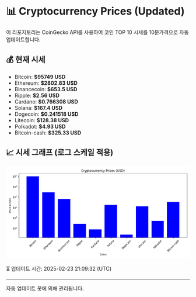 
# 📊 Cryptocurrency Prices (Updated)

이 리포지토리는 CoinGecko API를 사용하여 코인 TOP 10 시세를 10분가격으로 자동 업데이트합니다.

## 💰 현재 시세
- Bitcoin: **$95749 USD**
- Ethereum: **$2802.83 USD**
- Binancecoin: **$653.5 USD**
- Ripple: **$2.56 USD**
- Cardano: **$0.766308 USD**
- Solana: **$167.4 USD**
- Dogecoin: **$0.241518 USD**
- Litecoin: **$128.38 USD**
- Polkadot: **$4.93 USD**
- Bitcoin-cash: **$325.33 USD**

## 📈 시세 그래프 (로그 스케일 적용)
![Crypto Prices](crypto_prices.png)

⏳ 업데이트 시간: 2025-02-23 21:09:32 (UTC)

---
자동 업데이트 봇에 의해 관리됩니다.
